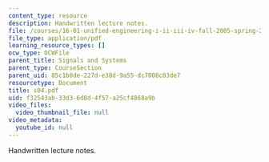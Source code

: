 ```yaml
---
content_type: resource
description: Handwritten lecture notes.
file: /courses/16-01-unified-engineering-i-ii-iii-iv-fall-2005-spring-2006/f32543ab33d36d8d4f57a25cf4868a9b_s04.pdf
file_type: application/pdf
learning_resource_types: []
ocw_type: OCWFile
parent_title: Signals and Systems
parent_type: CourseSection
parent_uid: 85c1b0de-227d-e38d-9a55-dc7008c03de7
resourcetype: Document
title: s04.pdf
uid: f32543ab-33d3-6d8d-4f57-a25cf4868a9b
video_files:
  video_thumbnail_file: null
video_metadata:
  youtube_id: null
---
```

Handwritten lecture notes.

